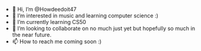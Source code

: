 - 👋 Hi, I’m @Howdeedoit47
- 👀 I’m interested in music and learning computer science :)
- 🌱 I’m currently learning CS50
- 💞️ I’m looking to collaborate on no much just yet but hopefully so much in the near future.
- 📫 How to reach me coming soon :)

<!---
Howdeedoit47/Howdeedoit47 is a ✨ special ✨ repository because its `README.md` (this file) appears on your GitHub profile.
You can click the Preview link to take a look at your changes.
--->
